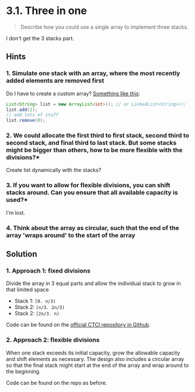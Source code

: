 # 3.1. Three in one

> Describe how you could use a single array to implement three stacks.

I don't get the 3 stacks part.

## Hints

### 1. Simulate one stack with an array, where the most recently added elements are removed first

Do I have to create a custom array? [Something like this](https://stackoverflow.com/questions/3663944/what-is-the-best-way-to-remove-the-first-element-from-an-array):

```java
List<String> list = new ArrayList<int>(); // or LinkedList<String>();
list.add(2);
// add lots of stuff
list.remove(0);
```

### 2. We could allocate the first third to first stack, second third to second stack, and final third to last stack. But some stacks might be bigger than others, how to be more flexible with the divisions?*

Create list dynamically with the stacks?

### 3. If you want to allow for flexible divisions, you can shift stacks around. Can you ensure that all available capacity is used?*

I'm lost.

### 4. Think about the array as circular, such that the end of the array 'wraps around' to the start of the array

## Solution

### 1. Approach 1: fixed divisions

Divide the array in 3 equal parts and allow the individual stack to grow in that limited space

* Stack 1: `[0. n/3)`
* Stack 2: `[n/3. 2n/3)`
* Stack 2: `[2n/3. n)`

Code can be found on the [official CTCI repository in Github](https://github.com/careercup/CtCI-6th-Edition/blob/master/Java/Ch%2003.%20Stacks%20and%20Queues/Q3_01_Three_in_One/).

### 2. Approach 2: flexible divisions

When one stack exceeds its initial capacity, grow the allowable capacity and shift elements as necessary. The design also includes a circular array so that the final stack might start at the end of the array and wrap around to the beginning.

Code can be found on the repo as before.
